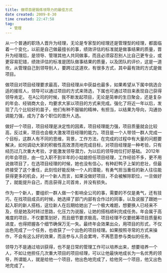```yaml
---
title: 做项目是锻炼领导力的最佳方式
date created: 2009-8-30
time created: 22:47:58
tag:
  - 管理
---
```



从一个普通的职场人晋升为经理，无论是专家型的经理还是管理型的经理，都面临着一个变化，以前是自己做最擅长的事，绩效评估的标准就是做事结果的质量，晋升为经理后，是领导、管理其他人共同做事，而且必须容忍别人比自己更专业，或更容易犯错，绩效评估的标准是团队做事结果的质量，以及团队的评价，这是一道坎，从管理自己到领导别人，要跨过这道坎，有很多方式，其中最有效的方式是做项目。

做项目对项目经理要求最高，项目经理从中获益也最多，如果希望从下属中挑选合适的接班人，领导可以通过项目的方式来筛选，下属也可通过项目来表现自己获得领导肯定。 在A公司的时候，我不断发起项目，无论是简单的生日聚会，还是复杂的年会、经销商大会，均要求大家以项目的方式来完成。强化了将近一年以后，发现了几个比较好的苗子，他们有种不服输的精神，有担当，以结果为导向，沟通协调能力强，成为了各个职位的晋升人选。

做好一个项目，项目经理是决定性的因素，项目经理能力强，项目质量就会比较高，反过来，项目也会极大激发项目经理的能力。项目是一个人带领一群人完成一个目标，这群人有不同的思维，背景，工作方法，在完成的过程中有大量的问题要解决，如何调动大家的积极性高效漂亮地完成目标，对项目经理是一种考验，只有经历过几次重大考验，才能激发领导潜力，为以后的领导岗位打好基础。 2012年的年会项目，由一位入职不到半年的小姑娘担任项目经理，工作经验不多，更不用说做项目了，在选项目经理的时候，她也没有信心，有种赶鸭子上架的悲壮，但最终接受了这个重任，此刻恰好能反映一个人的潜能，有勇气担当重任的新人往往能获得更多的机会，对一个新人而言，如果没做好项目，不会被解除职位，一旦做好了，就能提升自己，而且获得上司首肯，并没有损失。

作为一个新人，要组织一群人做一个影响全公司的事，需要的不仅是勇气，还有技巧，在找项目成员的时候，她选择了部门内部有合作过的同事，以及说服了跟她一起入职的新人搭档，这位新人在后期给她出了一个极大难题，想要换人已经来不及，但是她及时转过思路，化压力为说服，让她的搭档顺利完成任务。年会属于高难度的项目，不仅要策划好，而且细节要求极高，项目经理不仅要统筹项目质量和进度，也得把握各个细节确保万无一失。最终年会效果出众，用项目的形式，不仅出色完成了一个任务，也收获了一个出色的项目经理。如果按照寻常的方式来操作，不会有这么好的效果，而且参与人员会累垮，不再愿意参与类似的任务。

领导力不是通过培训获得，也不是日常的管理工作可以培养出来，想要培养一个人，不如让他担任几次重大项目的项目经理，可以让他最快地成长为一名优秀的领导，所谓能人，就是给他一个项目，他出色地完成了，给他另一个项目，他又出色地完成了。

